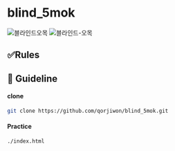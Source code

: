 # blind_5mok

![블라인드오목](https://github.com/qorjiwon/blind_5mok/assets/82700743/84d9db55-b497-4f43-9773-efd003693648)
![블라인드-오목](https://github.com/qorjiwon/blind_5mok/assets/82700743/9a7b9f30-de7f-4c39-9764-a3ca19331681)

## ✅Rules


## 📄 Guideline

#### clone
```bash
git clone https://github.com/qorjiwon/blind_5mok.git
```

#### Practice
```bash
./index.html
```
